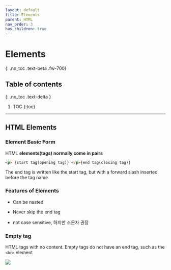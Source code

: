 ```yaml
---
layout: default
title: Elements
parent: HTML
nav_order: 3
has_children: true
---
```


# Elements
{: .no_toc .text-beta .fw-700}

## Table of contents
{: .no_toc .text-delta }

1. TOC
{:toc}

---

## HTML Elements

### Element Basic Form
    
HTML **elements(tags) normally come in pairs**

```html
<p> {start tag(opening tag)} </p>{end tag(closing tag)}
```

The end tag is written like the start tag, but with a forward slash inserted before the tag name

### Features of Elements

* Can be nasted

* Never skip the end tag

* not case sensitive, 하지만 소문자 권장

### Empty tag

HTML tags with no content. Empty tags do not have an end tag, such as the `<br>` element

![](https://gekdev.github.io/assets/images/blockorline.jpg)
